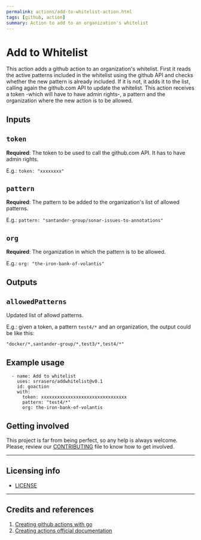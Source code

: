 ```yaml
---
permalink: actions/add-to-whitelist-action.html
tags: [github, action]
summary: Action to add to an organization's whitelist
---
```


# Add to Whitelist

This action adds a github action to an organization's whitelist. First it reads
the active patterns included in the whitelist using the github API and checks
whether the new pattern is already included. If it is not, it adds it to the
list, calling again the github.com API to update the whitelist.
This action receives a token -which will have to have admin rights-, a pattern
and the organization where the new action is to be allowed.

## Inputs

## `token`

**Required**: The token to be used to call the github.com API. It has to have
admin rights.

E.g.: `token: "xxxxxxxx"`

## `pattern`

**Required**: The pattern to be added to the organization's list of allowed
patterns.

E.g.: `pattern: "santander-group/sonar-issues-to-annotations"`

## `org`

**Required**: The organization in which the pattern is to be allowed.

E.g.: `org: "the-iron-bank-of-volantis"`

## Outputs

## `allowedPatterns`

Updated list of allowd patterns.

E.g.: given a token, a pattern `test4/*` and an organization, the output could be like this:

    "docker/*,santander-group/*,test3/*,test4/*"

## Example usage

      - name: Add to whitelist
        uses: srrasero/addwhitelist@v0.1
        id: goaction
        with: 
          token: xxxxxxxxxxxxxxxxxxxxxxxxxxxxxxxx
          pattern: "test4/*"
          org: the-iron-bank-of-volantis

## Getting involved

This project is far from being perfect, so any help is always welcome. Please,
review our [CONTRIBUTING](CONTRIBUTING.md) file to know how to get involved.

---

## Licensing info

* [LICENSE](LICENSE)

---

## Credits and references

1. [Creating github actions with go](https://www.youtube.com/watch?v=8IgNY8QT3vk)
2. [Creating actions official documentation](https://docs.github.com/en/actions/creating-actions)
